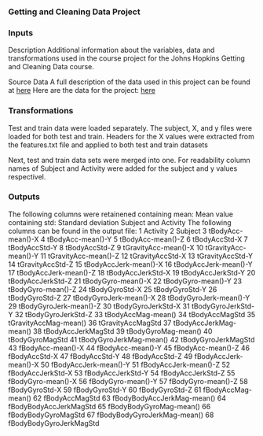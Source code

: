 ### Getting and Cleaning Data Project


### Inputs
Description Additional information about the variables, data and transformations used in the course project for the Johns Hopkins Getting and Cleaning Data course.

Source Data A full description of the data used in this project can be found at [here](http://archive.ics.uci.edu/ml/datasets/Human+Activity+Recognition+Using+Smartphones)
Here are the data for the project: [here](https://d396qusza40orc.cloudfront.net/getdata%2Fprojectfiles%2FUCI%20HAR%20Dataset.zip)

### Transformations
Test and train data were loaded separately. The subject, X, and y files were loaded for both test and train. Headers for the X values were extracted from the features.txt file and applied to both test and train datasets

Next, test and train data sets were merged into one. For readability column names of Subject and Activity were added for the subject and y values respectivel.


###  Outputs
The following columns were retainened
containing mean: Mean value
containing std: Standard deviation
Subject and Activity
The following columns can be found in the output file: 
1	Activity
2	Subject
3	tBodyAcc-mean()-X
4	tBodyAcc-mean()-Y
5	tBodyAcc-mean()-Z
6	tBodyAccStd-X
7	tBodyAccStd-Y
8	tBodyAccStd-Z
9	tGravityAcc-mean()-X
10	tGravityAcc-mean()-Y
11	tGravityAcc-mean()-Z
12	tGravityAccStd-X
13	tGravityAccStd-Y
14	tGravityAccStd-Z
15	tBodyAccJerk-mean()-X
16	tBodyAccJerk-mean()-Y
17	tBodyAccJerk-mean()-Z
18	tBodyAccJerkStd-X
19	tBodyAccJerkStd-Y
20	tBodyAccJerkStd-Z
21	tBodyGyro-mean()-X
22	tBodyGyro-mean()-Y
23	tBodyGyro-mean()-Z
24	tBodyGyroStd-X
25	tBodyGyroStd-Y
26	tBodyGyroStd-Z
27	tBodyGyroJerk-mean()-X
28	tBodyGyroJerk-mean()-Y
29	tBodyGyroJerk-mean()-Z
30	tBodyGyroJerkStd-X
31	tBodyGyroJerkStd-Y
32	tBodyGyroJerkStd-Z
33	tBodyAccMag-mean()
34	tBodyAccMagStd
35	tGravityAccMag-mean()
36	tGravityAccMagStd
37	tBodyAccJerkMag-mean()
38	tBodyAccJerkMagStd
39	tBodyGyroMag-mean()
40	tBodyGyroMagStd
41	tBodyGyroJerkMag-mean()
42	tBodyGyroJerkMagStd
43	fBodyAcc-mean()-X
44	fBodyAcc-mean()-Y
45	fBodyAcc-mean()-Z
46	fBodyAccStd-X
47	fBodyAccStd-Y
48	fBodyAccStd-Z
49	fBodyAccJerk-mean()-X
50	fBodyAccJerk-mean()-Y
51	fBodyAccJerk-mean()-Z
52	fBodyAccJerkStd-X
53	fBodyAccJerkStd-Y
54	fBodyAccJerkStd-Z
55	fBodyGyro-mean()-X
56	fBodyGyro-mean()-Y
57	fBodyGyro-mean()-Z
58	fBodyGyroStd-X
59	fBodyGyroStd-Y
60	fBodyGyroStd-Z
61	fBodyAccMag-mean()
62	fBodyAccMagStd
63	fBodyBodyAccJerkMag-mean()
64	fBodyBodyAccJerkMagStd
65	fBodyBodyGyroMag-mean()
66	fBodyBodyGyroMagStd
67	fBodyBodyGyroJerkMag-mean()
68	fBodyBodyGyroJerkMagStd
